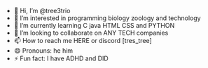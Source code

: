 - 👋 Hi, I’m @tree3trio
- 👀 I’m interested in programming biology zoology and technology
- 🌱 I’m currently learning C java HTML CSS and PYTHON
- 💞️ I’m looking to collaborate on ANY TECH companies
- 📫 How to reach me HERE or discord [tres_tree]
- 😄 Pronouns: he him
- ⚡ Fun fact: I have ADHD and DID 

<!---
tree3trio/tree3trio is a ✨ special ✨ repository because its `README.md` (this file) appears on your GitHub profile.
You can click the Preview link to take a look at your changes.
--->
